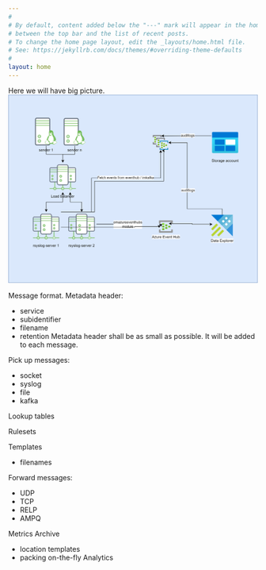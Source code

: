 ```yaml
---
#
# By default, content added below the "---" mark will appear in the home page
# between the top bar and the list of recent posts.
# To change the home page layout, edit the _layouts/home.html file.
# See: https://jekyllrb.com/docs/themes/#overriding-theme-defaults
#
layout: home
---
```


Here we will have big picture.
![Big picture](https://raw.githubusercontent.com/tnurmoja/pilm/main/diagrams/lab.drawio-high.png)

Message format.
Metadata header:
 * service
 * subidentifier
 * filename
 * retention
Metadata header shall be as small as possible. It will be added to each message.

Pick up messages:
 * socket
 * syslog
 * file
 * kafka

Lookup tables

Rulesets

Templates
 * filenames 

Forward messages:
 * UDP
 * TCP
 * RELP
 * AMPQ

Metrics
Archive
 * location  templates
 * packing on-the-fly
Analytics
